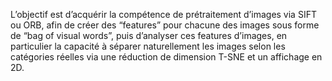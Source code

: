 L’objectif est d’acquérir la compétence de prétraitement d’images via SIFT ou ORB, afin de créer des
“features” pour chacune des images sous forme de “bag of visual words”, puis
d’analyser ces features d’images, en particulier la capacité à séparer
naturellement les images selon les catégories réelles via une réduction de
dimension T-SNE et un affichage en 2D.

